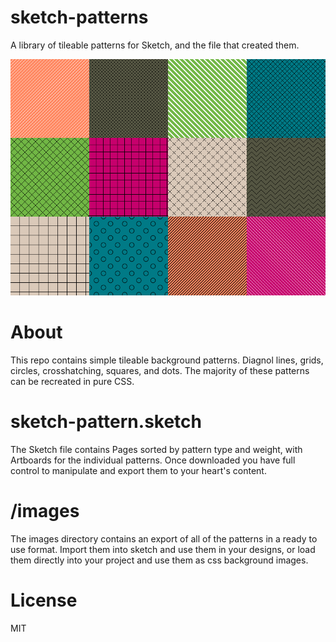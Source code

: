 # sketch-patterns
A library of tileable patterns for Sketch, and the file that created them.

![Hey, it's some patterns](https://raw.githubusercontent.com/skumando/sketch-patterns/master/images/example.png)

# About
This repo contains simple tileable background patterns. Diagnol lines, grids, circles, crosshatching, squares, and dots. The majority of these patterns can be recreated in pure CSS.

# sketch-pattern.sketch
The Sketch file contains Pages sorted by pattern type and weight, with Artboards for the individual patterns. Once downloaded you have full control to manipulate and export them to your heart's content.

# /images
The images directory contains an export of all of the patterns in a ready to use format. Import them into sketch and use them in your designs, or load them directly into your project and use them as css background images.

# License
MIT
